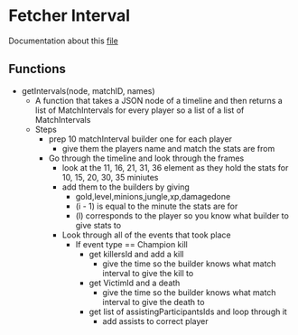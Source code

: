 # Fetcher Interval
Documentation about this [file](../../../src/main/java/Stats/InfoFetcher/FetchIntervals.java)

## Functions 
- getIntervals(node, matchID, names)
    - A function that takes a JSON node of a timeline and then returns a list of MatchIntervals for every player so a list of a list of MatchIntervals
    - Steps
        - prep 10 matchInterval builder one for each player 
            - give them the players name and match the stats are from 
        - Go through the timeline and look through the frames
            - look at the 11, 16, 21, 31, 36 element as they hold the stats for 10, 15, 20, 30, 35 miniutes 
            - add them to the builders by giving 
                - gold,level,minions,jungle,xp,damagedone
                - (i - 1) is equal to the minute the stats are for 
                - (l) corresponds to the player so you know what builder to give stats to 
            - Look through all of the events that took place 
                - If event type == Champion kill 
                    - get killersId and add a kill 
                        - give the time so the builder knows what match interval to give the kill to 
                    - get VictimId and a death 
                        - give the time so the builder knows what match interval to give the death to 
                    - get list of assistingParticipantsIds and loop through it 
                        - add assists to correct player 